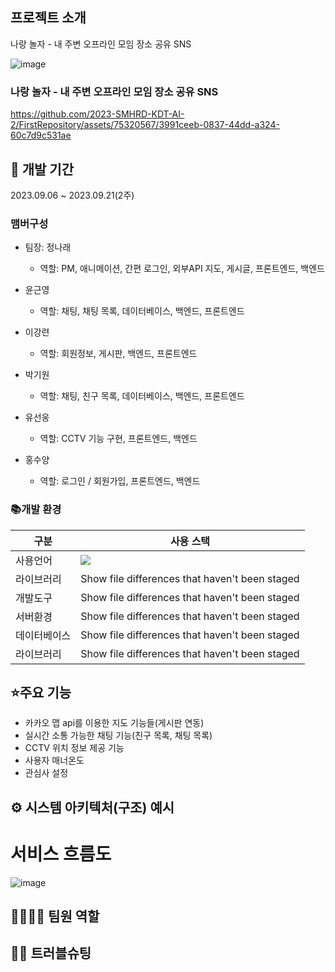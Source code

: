 ## 프로젝트 소개
나랑 놀자 - 내 주변 오프라인 모임 장소 공유  SNS  

![image](https://github.com/2023-SMHRD-KDT-AI-2/FirstRepository/assets/75320567/90fc9a8b-f3f1-4f2d-93ff-d7e6e6a57f4b)


### 나랑 놀자 - 내 주변 오프라인 모임 장소 공유 SNS
https://github.com/2023-SMHRD-KDT-AI-2/FirstRepository/assets/75320567/3991ceeb-0837-44dd-a324-60c7d9c531ae


## 📅 개발 기간
2023.09.06 ~ 2023.09.21(2주)


### 맴버구성 
- 팀장: 정나래
  - 역할: PM, 애니메이션, 간편 로그인, 외부API 지도, 게시글, 프론트엔드, 백엔드

- 윤근영
  - 역할: 채팅, 채팅 목록, 데이터베이스, 백엔드, 프론트엔드

- 이강련
  - 역할: 회원정보, 게시판, 백엔드, 프론트엔드

- 박기원
  - 역할: 채팅, 친구 목록, 데이터베이스, 백엔드, 프론트엔드

- 유선웅
  - 역할: CCTV 기능 구현, 프론트엔드, 백엔드

- 홍수양
  - 역할: 로그인 / 회원가입, 프론트엔드, 백엔드


### 📚개발 환경
| 구분 | 사용 스택 |
| --- | --- |
| 사용언어 | <img src="https://img.shields.io/badge/java-007396?style=for-the-badge&logo=java&logoColor=white"> | | <img src="https://img.shields.io/badge/html5-E34F26?style=for-the-badge&logo=html5&logoColor=white"> |
| 라이브러리 | Show file differences that haven't been staged |
| 개발도구 | Show file differences that haven't been staged |
| 서버환경 | Show file differences that haven't been staged |
| 데이터베이스 | Show file differences that haven't been staged |
| 라이브러리 | Show file differences that haven't been staged |



## ⭐주요 기능
- 카카오 맵 api를 이용한 지도 기능들(게시판 연동)
- 실시간 소통 가능한 채팅 기능(친구 목록, 채팅 목록)
- CCTV 위치 정보 제공 기능
- 사용자 매너온도
- 관심사 설정


## ⚙ 시스템 아키텍처(구조) 예시


# 서비스 흐름도
![image](https://github.com/2023-SMHRD-KDT-AI-2/FirstRepository/assets/75320567/9feb81a1-56ac-4b19-bebd-f91047aa8518)



## 👨‍👩‍👦‍👦 팀원 역할


## 🤾‍♂️ 트러블슈팅
